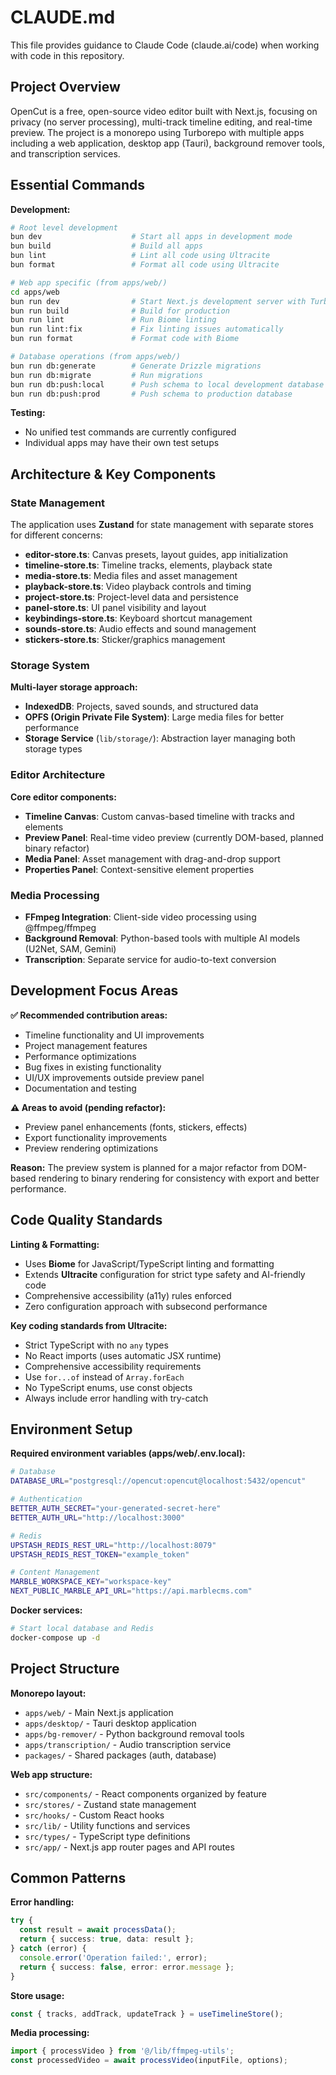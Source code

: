 # CLAUDE.md

This file provides guidance to Claude Code (claude.ai/code) when working with code in this repository.

## Project Overview

OpenCut is a free, open-source video editor built with Next.js, focusing on privacy (no server processing), multi-track timeline editing, and real-time preview. The project is a monorepo using Turborepo with multiple apps including a web application, desktop app (Tauri), background remover tools, and transcription services.

## Essential Commands

**Development:**
```bash
# Root level development
bun dev                    # Start all apps in development mode
bun build                  # Build all apps
bun lint                   # Lint all code using Ultracite
bun format                 # Format all code using Ultracite

# Web app specific (from apps/web/)
cd apps/web
bun run dev                # Start Next.js development server with Turbopack
bun run build              # Build for production
bun run lint               # Run Biome linting
bun run lint:fix           # Fix linting issues automatically
bun run format             # Format code with Biome

# Database operations (from apps/web/)
bun run db:generate        # Generate Drizzle migrations
bun run db:migrate         # Run migrations
bun run db:push:local      # Push schema to local development database
bun run db:push:prod       # Push schema to production database
```

**Testing:**
- No unified test commands are currently configured
- Individual apps may have their own test setups

## Architecture & Key Components

### State Management
The application uses **Zustand** for state management with separate stores for different concerns:
- **editor-store.ts**: Canvas presets, layout guides, app initialization
- **timeline-store.ts**: Timeline tracks, elements, playback state
- **media-store.ts**: Media files and asset management
- **playback-store.ts**: Video playback controls and timing
- **project-store.ts**: Project-level data and persistence
- **panel-store.ts**: UI panel visibility and layout
- **keybindings-store.ts**: Keyboard shortcut management
- **sounds-store.ts**: Audio effects and sound management
- **stickers-store.ts**: Sticker/graphics management

### Storage System
**Multi-layer storage approach:**
- **IndexedDB**: Projects, saved sounds, and structured data
- **OPFS (Origin Private File System)**: Large media files for better performance
- **Storage Service** (`lib/storage/`): Abstraction layer managing both storage types

### Editor Architecture
**Core editor components:**
- **Timeline Canvas**: Custom canvas-based timeline with tracks and elements
- **Preview Panel**: Real-time video preview (currently DOM-based, planned binary refactor)
- **Media Panel**: Asset management with drag-and-drop support
- **Properties Panel**: Context-sensitive element properties

### Media Processing
- **FFmpeg Integration**: Client-side video processing using @ffmpeg/ffmpeg
- **Background Removal**: Python-based tools with multiple AI models (U2Net, SAM, Gemini)
- **Transcription**: Separate service for audio-to-text conversion

## Development Focus Areas

**✅ Recommended contribution areas:**
- Timeline functionality and UI improvements
- Project management features
- Performance optimizations
- Bug fixes in existing functionality
- UI/UX improvements outside preview panel
- Documentation and testing

**⚠️ Areas to avoid (pending refactor):**
- Preview panel enhancements (fonts, stickers, effects)
- Export functionality improvements
- Preview rendering optimizations

**Reason:** The preview system is planned for a major refactor from DOM-based rendering to binary rendering for consistency with export and better performance.

## Code Quality Standards

**Linting & Formatting:**
- Uses **Biome** for JavaScript/TypeScript linting and formatting
- Extends **Ultracite** configuration for strict type safety and AI-friendly code
- Comprehensive accessibility (a11y) rules enforced
- Zero configuration approach with subsecond performance

**Key coding standards from Ultracite:**
- Strict TypeScript with no `any` types
- No React imports (uses automatic JSX runtime)
- Comprehensive accessibility requirements
- Use `for...of` instead of `Array.forEach`
- No TypeScript enums, use const objects
- Always include error handling with try-catch

## Environment Setup

**Required environment variables (apps/web/.env.local):**
```bash
# Database
DATABASE_URL="postgresql://opencut:opencut@localhost:5432/opencut"

# Authentication
BETTER_AUTH_SECRET="your-generated-secret-here"
BETTER_AUTH_URL="http://localhost:3000"

# Redis
UPSTASH_REDIS_REST_URL="http://localhost:8079"
UPSTASH_REDIS_REST_TOKEN="example_token"

# Content Management
MARBLE_WORKSPACE_KEY="workspace-key"
NEXT_PUBLIC_MARBLE_API_URL="https://api.marblecms.com"
```

**Docker services:**
```bash
# Start local database and Redis
docker-compose up -d
```

## Project Structure

**Monorepo layout:**
- `apps/web/` - Main Next.js application
- `apps/desktop/` - Tauri desktop application
- `apps/bg-remover/` - Python background removal tools
- `apps/transcription/` - Audio transcription service
- `packages/` - Shared packages (auth, database)

**Web app structure:**
- `src/components/` - React components organized by feature
- `src/stores/` - Zustand state management
- `src/hooks/` - Custom React hooks
- `src/lib/` - Utility functions and services
- `src/types/` - TypeScript type definitions
- `src/app/` - Next.js app router pages and API routes

## Common Patterns

**Error handling:**
```typescript
try {
  const result = await processData();
  return { success: true, data: result };
} catch (error) {
  console.error('Operation failed:', error);
  return { success: false, error: error.message };
}
```

**Store usage:**
```typescript
const { tracks, addTrack, updateTrack } = useTimelineStore();
```

**Media processing:**
```typescript
import { processVideo } from '@/lib/ffmpeg-utils';
const processedVideo = await processVideo(inputFile, options);
```